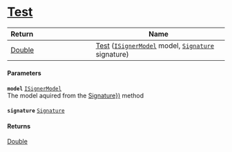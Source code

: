 # [Test](./DtwClassifier--Test.md)



| <span>Return&nbsp;&nbsp;&nbsp;&nbsp;&nbsp;&nbsp;&nbsp;&nbsp;&nbsp;&nbsp;&nbsp;&nbsp;&nbsp;&nbsp;&nbsp;&nbsp;&nbsp;&nbsp;&nbsp;&nbsp;&nbsp;&nbsp;&nbsp;&nbsp;&nbsp;&nbsp;&nbsp;&nbsp;&nbsp;&nbsp;</span> | Name | 
| --- | --- | 
| [Double](https://docs.microsoft.com/en-us/dotnet/api/System.Double) | [Test](./DtwClassifier--Test.md) ([`ISignerModel`](./../../../Pipeline/ISignerModel.md) model, [`Signature`](./../../../Signature.md) signature) | 


#### Parameters
**`model`**  [`ISignerModel`](./../../../Pipeline/ISignerModel.md)<br>The model aquired from the [Signature})](https://github.com/hargitomi97/sigstat/blob/master/docs/md/SigStat/Common/Pipeline/IClassifier/Train(System/Collections/Generic/List{SigStat/Common/Signature}).md) method<br><br>**`signature`**  [`Signature`](./../../../Signature.md)<br>
#### Returns
[Double](https://docs.microsoft.com/en-us/dotnet/api/System.Double)<br>

